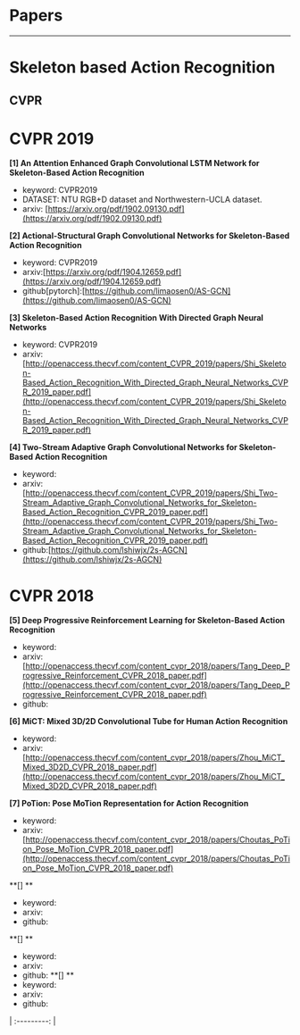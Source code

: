 # Papers

***
# Skeleton based Action Recognition


## CVPR

# CVPR 2019

**[1] An Attention Enhanced Graph Convolutional LSTM Network for Skeleton-Based Action Recognition**
- keyword: CVPR2019
- DATASET: NTU RGB+D dataset and Northwestern-UCLA dataset.
- arxiv: [https://arxiv.org/pdf/1902.09130.pdf](https://arxiv.org/pdf/1902.09130.pdf)


**[2] Actional-Structural Graph Convolutional Networks for Skeleton-Based Action Recognition**
- keyword: CVPR2019
- arxiv:[https://arxiv.org/pdf/1904.12659.pdf](https://arxiv.org/pdf/1904.12659.pdf)
- github[pytorch]:[https://github.com/limaosen0/AS-GCN](https://github.com/limaosen0/AS-GCN)

**[3]	Skeleton-Based Action Recognition With Directed Graph Neural Networks**
- keyword: CVPR2019
- arxiv:[http://openaccess.thecvf.com/content_CVPR_2019/papers/Shi_Skeleton-Based_Action_Recognition_With_Directed_Graph_Neural_Networks_CVPR_2019_paper.pdf](http://openaccess.thecvf.com/content_CVPR_2019/papers/Shi_Skeleton-Based_Action_Recognition_With_Directed_Graph_Neural_Networks_CVPR_2019_paper.pdf)


**[4] Two-Stream Adaptive Graph Convolutional Networks for Skeleton-Based Action Recognition**
- keyword: 
- arxiv:[http://openaccess.thecvf.com/content_CVPR_2019/papers/Shi_Two-Stream_Adaptive_Graph_Convolutional_Networks_for_Skeleton-Based_Action_Recognition_CVPR_2019_paper.pdf](http://openaccess.thecvf.com/content_CVPR_2019/papers/Shi_Two-Stream_Adaptive_Graph_Convolutional_Networks_for_Skeleton-Based_Action_Recognition_CVPR_2019_paper.pdf)
- github:[https://github.com/lshiwjx/2s-AGCN](https://github.com/lshiwjx/2s-AGCN)

# CVPR 2018
**[5] Deep Progressive Reinforcement Learning for Skeleton-Based Action Recognition**
- keyword: 
- arxiv:[http://openaccess.thecvf.com/content_cvpr_2018/papers/Tang_Deep_Progressive_Reinforcement_CVPR_2018_paper.pdf](http://openaccess.thecvf.com/content_cvpr_2018/papers/Tang_Deep_Progressive_Reinforcement_CVPR_2018_paper.pdf)
- github:

**[6] MiCT: Mixed 3D/2D Convolutional Tube for Human Action Recognition**
- keyword: 
- arxiv:[http://openaccess.thecvf.com/content_cvpr_2018/papers/Zhou_MiCT_Mixed_3D2D_CVPR_2018_paper.pdf](http://openaccess.thecvf.com/content_cvpr_2018/papers/Zhou_MiCT_Mixed_3D2D_CVPR_2018_paper.pdf)


**[7] PoTion: Pose MoTion Representation for Action Recognition**
- keyword: 
- arxiv:[http://openaccess.thecvf.com/content_cvpr_2018/papers/Choutas_PoTion_Pose_MoTion_CVPR_2018_paper.pdf](http://openaccess.thecvf.com/content_cvpr_2018/papers/Choutas_PoTion_Pose_MoTion_CVPR_2018_paper.pdf)


**[] **
- keyword: 
- arxiv:
- github:[]()

**[] **
- keyword: 
- arxiv:
- github:[]()
**[] **
- keyword: 
- arxiv:
- github:[]()


| :---------: |
